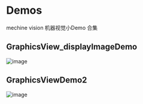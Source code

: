 # Demos
mechine vision 机器视觉小Demo 合集

## GraphicsView_displayImageDemo
![image](https://github.com/silent426/ProjectDemoSets/assets/55752542/9cec7353-ea50-4a5f-a6e4-5934253e8d32)

## GraphicsViewDemo2

![image](https://github.com/silent426/ProjectDemoSets/assets/55752542/d7a1d6db-d700-4aca-bd0c-5de25222994c)

